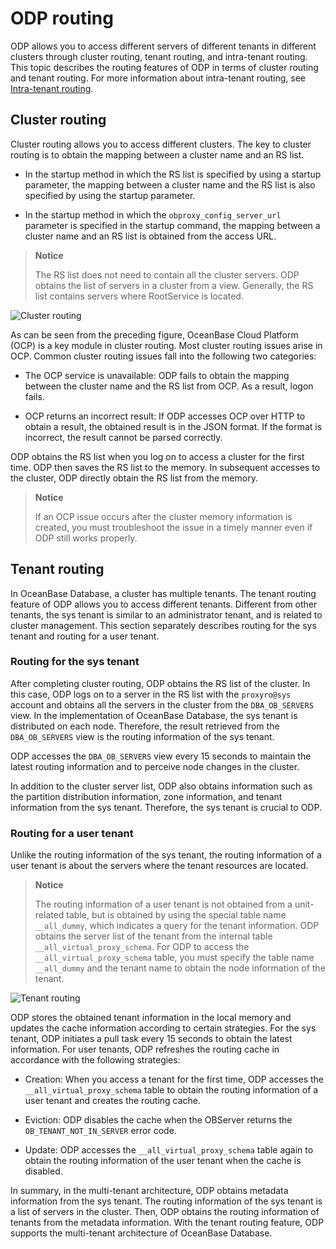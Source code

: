 # ODP routing

ODP allows you to access different servers of different tenants in different clusters through cluster routing, tenant routing, and intra-tenant routing. This topic describes the routing features of ODP in terms of cluster routing and tenant routing. For more information about intra-tenant routing, see [Intra-tenant routing](3.intra-tenant-routing.md).

## Cluster routing

Cluster routing allows you to access different clusters. The key to cluster routing is to obtain the mapping between a cluster name and an RS list.

* In the startup method in which the RS list is specified by using a startup parameter, the mapping between a cluster name and the RS list is also specified by using the startup parameter.

* In the startup method in which the `obproxy_config_server_url` parameter is specified in the startup command, the mapping between a cluster name and an RS list is obtained from the access URL.

> **Notice**
>
> The RS list does not need to contain all the cluster servers. ODP obtains the list of servers in a cluster from a view. Generally, the RS list contains servers where RootService is located.
<!-- 图片 -->
![Cluster routing](https://obbusiness-private.oss-cn-shanghai.aliyuncs.com/doc/img/odp/V4.0.0/zh-CN/6.data-routing/2.routing-function-01.png)

As can be seen from the preceding figure, OceanBase Cloud Platform (OCP) is a key module in cluster routing. Most cluster routing issues arise in OCP. Common cluster routing issues fall into the following two categories:

* The OCP service is unavailable: ODP fails to obtain the mapping between the cluster name and the RS list from OCP. As a result, logon fails.

* OCP returns an incorrect result: If ODP accesses OCP over HTTP to obtain a result, the obtained result is in the JSON format. If the format is incorrect, the result cannot be parsed correctly.

ODP obtains the RS list when you log on to access a cluster for the first time. ODP then saves the RS list to the memory. In subsequent accesses to the cluster, ODP directly obtain the RS list from the memory.

> **Notice**
>
> If an OCP issue occurs after the cluster memory information is created, you must troubleshoot the issue in a timely manner even if ODP still works properly.

## Tenant routing

In OceanBase Database, a cluster has multiple tenants. The tenant routing feature of ODP allows you to access different tenants. Different from other tenants, the sys tenant is similar to an administrator tenant, and is related to cluster management. This section separately describes routing for the sys tenant and routing for a user tenant.

### Routing for the sys tenant

After completing cluster routing, ODP obtains the RS list of the cluster. In this case, ODP logs on to a server in the RS list with the `proxyro@sys` account and obtains all the servers in the cluster from the `DBA_OB_SERVERS` view. In the implementation of OceanBase Database, the sys tenant is distributed on each node. Therefore, the result retrieved from the `DBA_OB_SERVERS` view is the routing information of the sys tenant.

ODP accesses the `DBA_OB_SERVERS` view every 15 seconds to maintain the latest routing information and to perceive node changes in the cluster.

In addition to the cluster server list, ODP also obtains information such as the partition distribution information, zone information, and tenant information from the sys tenant. Therefore, the sys tenant is crucial to ODP.

### Routing for a user tenant

Unlike the routing information of the sys tenant, the routing information of a user tenant is about the servers where the tenant resources are located.

> **Notice**
>
> The routing information of a user tenant is not obtained from a unit-related table, but is obtained by using the special table name `__all_dummy`, which indicates a query for the tenant information. ODP obtains the server list of the tenant from the internal table `__all_virtual_proxy_schema`. For ODP to access the `__all_virtual_proxy_schema` table, you must specify the table name `__all_dummy` and the tenant name to obtain the node information of the tenant.
<!-- 图片 -->
![Tenant routing](https://obbusiness-private.oss-cn-shanghai.aliyuncs.com/doc/img/odp/V4.0.0/zh-CN/6.data-routing/2.routing-function-02.png)

ODP stores the obtained tenant information in the local memory and updates the cache information according to certain strategies. For the sys tenant, ODP initiates a pull task every 15 seconds to obtain the latest information. For user tenants, ODP refreshes the routing cache in accordance with the following strategies:

* Creation: When you access a tenant for the first time, ODP accesses the `__all_virtual_proxy_schema` table to obtain the routing information of a user tenant and creates the routing cache.

* Eviction: ODP disables the cache when the OBServer returns the `OB_TENANT_NOT_IN_SERVER` error code.

* Update: ODP accesses the `__all_virtual_proxy_schema` table again to obtain the routing information of the user tenant when the cache is disabled.

In summary, in the multi-tenant architecture, ODP obtains metadata information from the sys tenant. The routing information of the sys tenant is a list of servers in the cluster. Then, ODP obtains the routing information of tenants from the metadata information. With the tenant routing feature, ODP supports the multi-tenant architecture of OceanBase Database.
